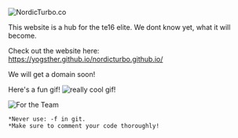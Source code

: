 ![NordicTurbo.co](http://i.imgur.com/oW4b4mv.png)

This website is a hub for the te16 elite.
We dont know yet, what it will become.

Check out the website here: https://yogsther.github.io/nordicturbo.github.io/

We will get a domain soon!

Here's a fun gif!
![really cool gif!](https://i.imgur.com/u11mBOs.gif)

![For the Team](http://i.imgur.com/oOXx5LB.png)
	
    *Never use: -f in git.
    *Make sure to comment your code thoroughly!
    
    